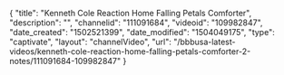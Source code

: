 {
    "title": "Kenneth Cole Reaction Home Falling Petals Comforter",
    "description": "",
    "channelid": "111091684",
    "videoid": "109982847",
    "date_created": "1502521399",
    "date_modified": "1504049175",
    "type": "captivate",
    "layout": "channelVideo",
    "url": "\/bbbusa-latest-videos\/kenneth-cole-reaction-home-falling-petals-comforter-2-notes\/111091684-109982847"
}